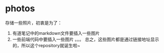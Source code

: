 # photos
存储一些照片，初衷是为了：
1. 有道笔记中的markdown文件要插入一些图片
2. 一些前端代码中要插入一些图片
。。。
总之，这些图片都是通过链接地址显示的，所以这个repository就诞生啦~
